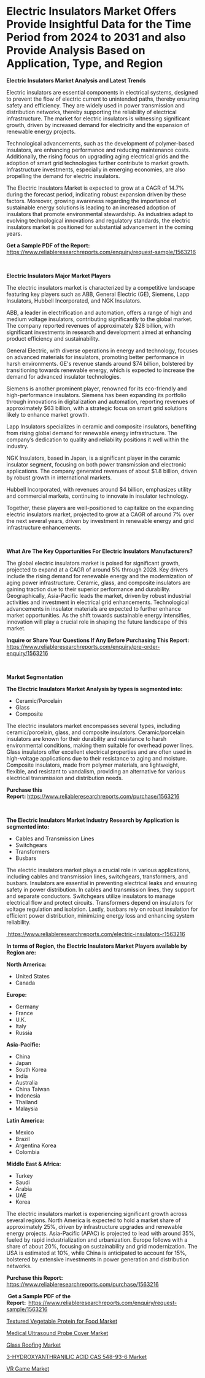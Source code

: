 <p><h1>Electric Insulators Market Offers Provide Insightful Data for the Time Period from 2024 to 2031 and also Provide Analysis Based on Application, Type, and Region</h1></p><p><strong>Electric Insulators Market Analysis and Latest Trends</strong></p>
<p><p>Electric insulators are essential components in electrical systems, designed to prevent the flow of electric current to unintended paths, thereby ensuring safety and efficiency. They are widely used in power transmission and distribution networks, thereby supporting the reliability of electrical infrastructure. The market for electric insulators is witnessing significant growth, driven by increased demand for electricity and the expansion of renewable energy projects.</p><p>Technological advancements, such as the development of polymer-based insulators, are enhancing performance and reducing maintenance costs. Additionally, the rising focus on upgrading aging electrical grids and the adoption of smart grid technologies further contribute to market growth. Infrastructure investments, especially in emerging economies, are also propelling the demand for electric insulators.</p><p>The Electric Insulators Market is expected to grow at a CAGR of 14.7% during the forecast period, indicating robust expansion driven by these factors. Moreover, growing awareness regarding the importance of sustainable energy solutions is leading to an increased adoption of insulators that promote environmental stewardship. As industries adapt to evolving technological innovations and regulatory standards, the electric insulators market is positioned for substantial advancement in the coming years.</p></p>
<p><strong>Get a Sample PDF of the Report:&nbsp;</strong> <a href="https://www.reliableresearchreports.com/enquiry/request-sample/1563216">https://www.reliableresearchreports.com/enquiry/request-sample/1563216</a></p>
<p>&nbsp;</p>
<p><strong>Electric Insulators Major Market Players</strong></p>
<p><p>The electric insulators market is characterized by a competitive landscape featuring key players such as ABB, General Electric (GE), Siemens, Lapp Insulators, Hubbell Incorporated, and NGK Insulators. </p><p>ABB, a leader in electrification and automation, offers a range of high and medium voltage insulators, contributing significantly to the global market. The company reported revenues of approximately $28 billion, with significant investments in research and development aimed at enhancing product efficiency and sustainability.</p><p>General Electric, with diverse operations in energy and technology, focuses on advanced materials for insulators, promoting better performance in harsh environments. GE's revenue stands around $74 billion, bolstered by transitioning towards renewable energy, which is expected to increase the demand for advanced insulator technologies.</p><p>Siemens is another prominent player, renowned for its eco-friendly and high-performance insulators. Siemens has been expanding its portfolio through innovations in digitalization and automation, reporting revenues of approximately $63 billion, with a strategic focus on smart grid solutions likely to enhance market growth.</p><p>Lapp Insulators specializes in ceramic and composite insulators, benefiting from rising global demand for renewable energy infrastructure. The company’s dedication to quality and reliability positions it well within the industry.</p><p>NGK Insulators, based in Japan, is a significant player in the ceramic insulator segment, focusing on both power transmission and electronic applications. The company generated revenues of about $1.8 billion, driven by robust growth in international markets.</p><p>Hubbell Incorporated, with revenues around $4 billion, emphasizes utility and commercial markets, continuing to innovate in insulator technology.</p><p>Together, these players are well-positioned to capitalize on the expanding electric insulators market, projected to grow at a CAGR of around 7% over the next several years, driven by investment in renewable energy and grid infrastructure enhancements.</p></p>
<p>&nbsp;</p>
<p><strong>What Are The Key Opportunities For Electric Insulators Manufacturers?</strong></p>
<p><p>The global electric insulators market is poised for significant growth, projected to expand at a CAGR of around 5% through 2028. Key drivers include the rising demand for renewable energy and the modernization of aging power infrastructure. Ceramic, glass, and composite insulators are gaining traction due to their superior performance and durability. Geographically, Asia-Pacific leads the market, driven by robust industrial activities and investment in electrical grid enhancements. Technological advancements in insulator materials are expected to further enhance market opportunities. As the shift towards sustainable energy intensifies, innovation will play a crucial role in shaping the future landscape of this market.</p></p>
<p><strong>Inquire or Share Your Questions If Any Before Purchasing This Report:</strong> <a href="https://www.reliableresearchreports.com/enquiry/pre-order-enquiry/1563216">https://www.reliableresearchreports.com/enquiry/pre-order-enquiry/1563216</a></p>
<p>&nbsp;</p>
<p><strong>Market Segmentation</strong></p>
<p><strong>The Electric Insulators Market Analysis by types is segmented into:</strong></p>
<p><ul><li>Ceramic/Porcelain</li><li>Glass</li><li>Composite</li></ul></p>
<p><p>The electric insulators market encompasses several types, including ceramic/porcelain, glass, and composite insulators. Ceramic/porcelain insulators are known for their durability and resistance to harsh environmental conditions, making them suitable for overhead power lines. Glass insulators offer excellent electrical properties and are often used in high-voltage applications due to their resistance to aging and moisture. Composite insulators, made from polymer materials, are lightweight, flexible, and resistant to vandalism, providing an alternative for various electrical transmission and distribution needs.</p></p>
<p><strong>Purchase this Report:&nbsp;</strong><a href="https://www.reliableresearchreports.com/purchase/1563216">https://www.reliableresearchreports.com/purchase/1563216</a></p>
<p>&nbsp;</p>
<p><strong>The Electric Insulators Market Industry Research by Application is segmented into:</strong></p>
<p><ul><li>Cables and Transmission Lines</li><li>Switchgears</li><li>Transformers</li><li>Busbars</li></ul></p>
<p><p>The electric insulators market plays a crucial role in various applications, including cables and transmission lines, switchgears, transformers, and busbars. Insulators are essential in preventing electrical leaks and ensuring safety in power distribution. In cables and transmission lines, they support and separate conductors. Switchgears utilize insulators to manage electrical flow and protect circuits. Transformers depend on insulators for voltage regulation and isolation. Lastly, busbars rely on robust insulation for efficient power distribution, minimizing energy loss and enhancing system reliability.</p></p>
<p><a href="https://www.reliableresearchreports.com/electric-insulators-r1563216">&nbsp;https://www.reliableresearchreports.com/electric-insulators-r1563216</a></p>
<p><strong>In terms of Region, the Electric Insulators Market Players available by Region are:</strong></p>
<p>
    <p> <strong> North America: </strong>
        <ul>
            <li>United States</li>
            <li>Canada</li>
        </ul>
        </p> 
    <p> <strong> Europe: </strong>
        <ul>
            <li>Germany</li>
            <li>France</li>
            <li>U.K.</li>
            <li>Italy</li>
            <li>Russia</li>
        </ul>
        </p> 
    <p> <strong> Asia-Pacific: </strong>
        <ul>
            <li>China</li>
            <li>Japan</li>
            <li>South Korea</li>
            <li>India</li>
            <li>Australia</li>
            <li>China Taiwan</li>
            <li>Indonesia</li>
            <li>Thailand</li>
            <li>Malaysia</li>
        </ul>
        </p> 
    <p> <strong> Latin America: </strong>
        <ul>
            <li>Mexico</li>
            <li>Brazil</li>
            <li>Argentina Korea</li>
            <li>Colombia</li>
        </ul>
        </p> 
    <p> <strong> Middle East & Africa: </strong>
        <ul>
            <li>Turkey</li>
            <li>Saudi</li>
            <li>Arabia</li>
            <li>UAE</li>
            <li>Korea</li>
        </ul>
    </p>
    </p>
<p><p>The electric insulators market is experiencing significant growth across several regions. North America is expected to hold a market share of approximately 25%, driven by infrastructure upgrades and renewable energy projects. Asia-Pacific (APAC) is projected to lead with around 35%, fueled by rapid industrialization and urbanization. Europe follows with a share of about 20%, focusing on sustainability and grid modernization. The USA is estimated at 10%, while China is anticipated to account for 15%, bolstered by extensive investments in power generation and distribution networks.</p></p>
<p><strong>Purchase this Report: </strong><a href="https://www.reliableresearchreports.com/purchase/1563216">https://www.reliableresearchreports.com/purchase/1563216</a></p>
<p>&nbsp;<strong>Get a Sample PDF of the Report:&nbsp;&nbsp;</strong><a href="https://www.reliableresearchreports.com/enquiry/request-sample/1563216">https://www.reliableresearchreports.com/enquiry/request-sample/1563216</a></p>
<p><strong></strong></p>
<p><p><a href="https://issuu.com/reportprime-2/docs/textured-vegetable-protein-for-food_33bf33107f0326">Textured Vegetable Protein for Food Market</a></p><p><a href="https://medium.com/@mdinislamsheik/future-ready-strategic-insights-into-the-global-medical-ultrasound-probe-cover-market-2024-a5bbd39f536d">Medical Ultrasound Probe Cover Market</a></p><p><a href="https://www.linkedin.com/pulse/glass-roofing-market-insights-products-regional-analysis-wytwe?trackingId=s6kCcOm6QeSd6j6rK8bDqw%3D%3D">Glass Roofing Market</a></p><p><a href="https://medium.com/@mdinislamsheik/global-3-hydroxyanthranilic-acid-cas-548-93-6-industry-research-report-competitive-landscape-98d4f4370982?postPublishedType=repub">3-HYDROXYANTHRANILIC ACID CAS 548-93-6 Market</a></p><p><a href="https://www.linkedin.com/pulse/global-perspectives-vr-game-market-trends-forecast-2024-2031-ruauc">VR Game Market</a></p></p>